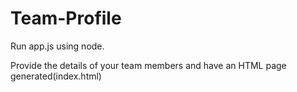 # Team-Profile

Run app.js using node.

Provide the details of your team members and have an HTML page generated(index.html)
